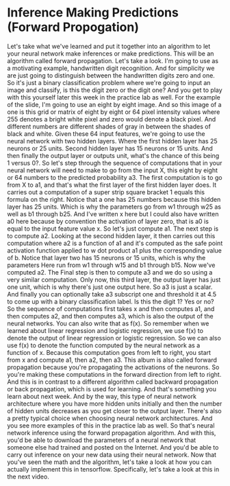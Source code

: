 # Inference Making Predictions (Forward Propogation)

Let's take what we've learned and put it together into an algorithm to let your neural network make inferences or make predictions. This will be an algorithm called forward propagation. Let's take a look. I'm going to use as a motivating example, handwritten digit recognition. And for simplicity we are just going to distinguish between the handwritten digits zero and one. So it's just a binary classification problem where we're going to input an image and classify, is this the digit zero or the digit one? And you get to play with this yourself later this week in the practice lab as well. For the example of the slide, I'm going to use an eight by eight image. And so this image of a one is this grid or matrix of eight by eight or 64 pixel intensity values where 255 denotes a bright white pixel and zero would denote a black pixel. And different numbers are different shades of gray in between the shades of black and white. Given these 64 input features, we're going to use the neural network with two hidden layers. Where the first hidden layer has 25 neurons or 25 units. Second hidden layer has 15 neurons or 15 units. And then finally the output layer or outputs unit, what's the chance of this being 1 versus 0?. So let's step through the sequence of computations that in your neural network will need to make to go from the input X, this eight by eight or 64 numbers to the predicted probability a3. The first computation is to go from X to a1, and that's what the first layer of the first hidden layer does. It carries out a computation of a super strip square bracket 1 equals this formula on the right. Notice that a one has 25 numbers because this hidden layer has 25 units. Which is why the parameters go from w1 through w25 as well as b1 through b25. And I've written x here but I could also have written a0 here because by convention the activation of layer zero, that is a0 is equal to the input feature value x. So let's just compute a1. The next step is to compute a2. Looking at the second hidden layer, it then carries out this computation where a2 is a function of a1 and it's computed as the safe point activation function applied to w dot product a1 plus the corresponding value of b. Notice that layer two has 15 neurons or 15 units, which is why the parameters Here run from w1 through w15 and b1 through b15. Now we've computed a2. The Final step is then to compute a3 and we do so using a very similar computation. Only now, this third layer, the output layer has just one unit, which is why there's just one output here. So a3 is just a scalar. And finally you can optionally take a3 subscript one and threshold it at 4.5 to come up with a binary classification label. Is this the digit 1? Yes or no? So the sequence of computations first takes x and then computes a1, and then computes a2, and then computes a3, which is also the output of the neural networks. You can also write that as f(x). So remember when we learned about linear regression and logistic regression, we use f(x) to denote the output of linear regression or logistic regression. So we can also use f(x) to denote the function computed by the neural network as a function of x. Because this computation goes from left to right, you start from x and compute a1, then a2, then a3. This album is also called forward propagation because you're propagating the activations of the neurons. So you're making these computations in the forward direction from left to right. And this is in contrast to a different algorithm called backward propagation or back propagation, which is used for learning. And that's something you learn about next week. And by the way, this type of neural network architecture where you have more hidden units initially and then the number of hidden units decreases as you get closer to the output layer. There's also a pretty typical choice when choosing neural network architectures. And you see more examples of this in the practice lab as well. So that's neural network inference using the forward propagation algorithm. And with this, you'd be able to download the parameters of a neural network that someone else had trained and posted on the Internet. And you'd be able to carry out inference on your new data using their neural network. Now that you've seen the math and the algorithm, let's take a look at how you can actually implement this in tensorflow. Specifically, let's take a look at this in the next video.


